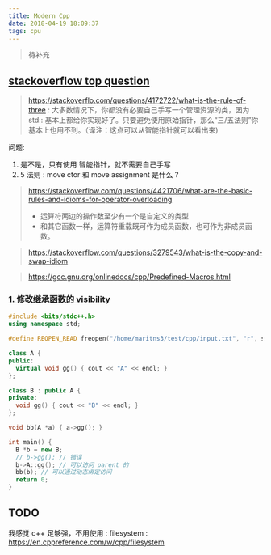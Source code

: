 ```yaml
---
title: Modern Cpp
date: 2018-04-19 18:09:37
tags: cpu
---
```

> 待补充


## [stackoverflow top question](https://github.com/EthsonLiu/stackoverflow-top-cpp)

> https://stackoverflo.com/questions/4172722/what-is-the-rule-of-three : 
> 大多数情况下，你都没有必要自己手写一个管理资源的类，因为 std:: 基本上都给你实现好了。只要避免使用原始指针，那么“三/五法则”你基本上也用不到。（译注：这点可以从智能指针就可以看出来)

问题:
1. 是不是，只有使用 智能指针，就不需要自己手写
2. 5 法则 : move ctor 和 move assignment 是什么 ?

> https://stackoverflow.com/questions/4421706/what-are-the-basic-rules-and-idioms-for-operator-overloading
> - 运算符两边的操作数至少有一个是自定义的类型
> - 和其它函数一样，运算符重载既可作为成员函数，也可作为非成员函数。

> https://stackoverflow.com/questions/3279543/what-is-the-copy-and-swap-idiom


> https://gcc.gnu.org/onlinedocs/cpp/Predefined-Macros.html

### [1. 修改继承函数的 visibility](https://stackoverflow.com/questions/2141188/changing-function-access-mode-in-derived-class)
```cpp
#include <bits/stdc++.h>
using namespace std;

#define REOPEN_READ freopen("/home/maritns3/test/cpp/input.txt", "r", stdin);

class A {
public:
  virtual void gg() { cout << "A" << endl; }
};

class B : public A {
private:
  void gg() { cout << "B" << endl; }
};

void bb(A *a) { a->gg(); }

int main() {
  B *b = new B;
  // b->gg(); // 错误
  b->A::gg(); // 可以访问 parent 的
  bb(b); // 可以通过动态绑定访问
  return 0;
}
```





## TODO
我感觉 c++ 足够强，不用使用 : filesystem : https://en.cppreference.com/w/cpp/filesystem
